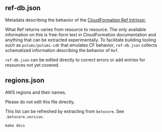## ref-db.json

Metadata describing the behavior of the [CloudFormation Ref Intrinsic](https://docs.aws.amazon.com/AWSCloudFormation/latest/UserGuide/intrinsic-function-reference-ref.html).

What Ref returns varies from resource to resource. The only available information on this is free-form text in CloudFormation documentation and anything that can be extracted experimentally. To facilitate building tooling such as `pulumi/pulumi-cdk` that emulates CF behavior, `ref-db.json` collects schematized information describing the behavior of `Ref`.

`ref-db.json` can be edited directly to correct errors or add entries for resources not yet covered.

## regions.json

AWS regions and their names.

Please do not edit this file directly.

This list can be refreshed by extracting from `botocore`. See `.botocore.version`.

    make docs
